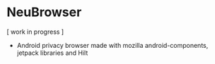 # NeuBrowser
[ work in progress ]
- Android privacy browser made with mozilla android-components, jetpack libraries and Hilt
